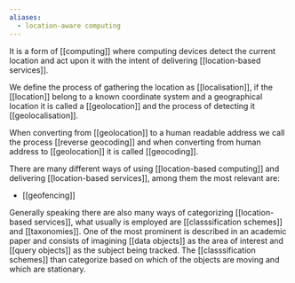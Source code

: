 ```yaml
---
aliases:
  - location-aware computing
---
```

It is a form of [[computing]] where computing devices detect the current location and act upon it with the intent of delivering [[location-based services]].

We define the process of gathering the location as [[localisation]], if the [[location]] belong to a known coordinate system and a geographical location it is called a [[geolocation]] and the process of detecting it [[geolocalisation]].

When converting from [[geolocation]] to a human readable address we call the process [[reverse geocoding]] and when converting from human address to [[geolocation]] it is called [[geocoding]].

There are many different ways of using [[location-based computing]] and delivering [[location-based services]], among them the most relevant are:
- [[geofencing]]

Generally speaking there are also many ways of categorizing [[location-based services]], what usually is employed are [[classsification schemes]] and [[taxonomies]]. One of the most prominent is described in an academic paper and consists of imagining [[data objects]] as the area of interest and [[query objects]] as the subject being tracked. The [[classsification schemes]] than categorize based on which of the objects are moving and which are stationary.
